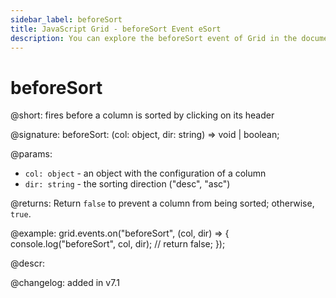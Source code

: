 ```yaml
---
sidebar_label: beforeSort
title: JavaScript Grid - beforeSort Event eSort
description: You can explore the beforeSort event of Grid in the documentation of the DHTMLX JavaScript UI library. Browse developer guides and API reference, try out code examples and live demos, and download a free 30-day evaluation version of DHTMLX Suite.
---
```


# beforeSort

@short: fires before a column is sorted by clicking on its header

@signature: beforeSort: (col: object, dir: string) => void | boolean;

@params:
- `col: object` - an object with the configuration of a column
- `dir: string` - the sorting direction ("desc", "asc")

@returns:
Return `false` to prevent a column from being sorted; otherwise, `true`.

@example:
grid.events.on("beforeSort", (col, dir) => {
    console.log("beforeSort", col, dir);
    // return false;
});

@descr:

@changelog: added in v7.1

[comment]: # (@relatedapi: grid/api/grid_aftersort_event.md)
